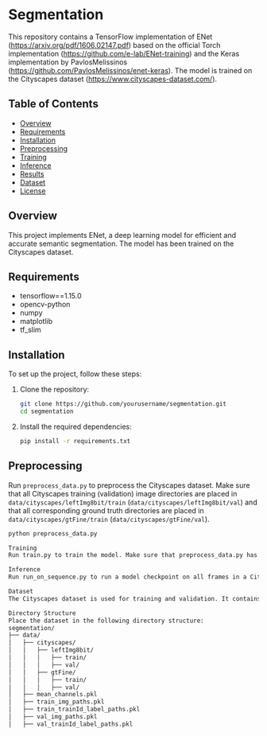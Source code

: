 # Segmentation

This repository contains a TensorFlow implementation of ENet (https://arxiv.org/pdf/1606.02147.pdf) based on the official Torch implementation (https://github.com/e-lab/ENet-training) and the Keras implementation by PavlosMelissinos (https://github.com/PavlosMelissinos/enet-keras). The model is trained on the Cityscapes dataset (https://www.cityscapes-dataset.com/).

## Table of Contents

- [Overview](#overview)
- [Requirements](#requirements)
- [Installation](#installation)
- [Preprocessing](#preprocessing)
- [Training](#training)
- [Inference](#inference)
- [Results](#results)
- [Dataset](#dataset)
- [License](#license)

## Overview

This project implements ENet, a deep learning model for efficient and accurate semantic segmentation. The model has been trained on the Cityscapes dataset.

## Requirements

- tensorflow==1.15.0
- opencv-python
- numpy
- matplotlib
- tf_slim

## Installation

To set up the project, follow these steps:

1. Clone the repository:
    ```sh
    git clone https://github.com/yourusername/segmentation.git
    cd segmentation
    ```

2. Install the required dependencies:
    ```sh
    pip install -r requirements.txt
    ```

## Preprocessing

Run `preprocess_data.py` to preprocess the Cityscapes dataset. Make sure that all Cityscapes training (validation) image directories are placed in `data/cityscapes/leftImg8bit/train` (`data/cityscapes/leftImg8bit/val`) and that all corresponding ground truth directories are placed in `data/cityscapes/gtFine/train` (`data/cityscapes/gtFine/val`).

```sh
python preprocess_data.py

Training
Run train.py to train the model. Make sure that preprocess_data.py has already been run.

Inference
Run run_on_sequence.py to run a model checkpoint on all frames in a Cityscapes demo sequence directory and create a video of the result. Set the model checkpoint path and sequence directory in the script before running.

Dataset
The Cityscapes dataset is used for training and validation. It contains high-quality pixel-level annotations of 5,000 frames collected in street scenes from 50 different cities. To download the dataset, visit the Cityscapes website.

Directory Structure
Place the dataset in the following directory structure:
segmentation/
├── data/
│   ├── cityscapes/
│   │   ├── leftImg8bit/
│   │   │   ├── train/
│   │   │   ├── val/
│   │   ├── gtFine/
│   │   │   ├── train/
│   │   │   ├── val/
│   ├── mean_channels.pkl
│   ├── train_img_paths.pkl
│   ├── train_trainId_label_paths.pkl
│   ├── val_img_paths.pkl
│   ├── val_trainId_label_paths.pkl
